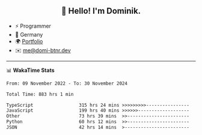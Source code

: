 <h2 align="center">👋 Hello! I'm Dominik.</h2>

- ⚡ Programmer
- 📍 Germany
- 🌍 [Portfolio](https://domi-btnr.dev)
- ✉️ [me@domi-btnr.dev](mailto://me@domi-btnr.dev)

---
📊 **WakaTime Stats**
<!--START_SECTION:waka-->

```txt
From: 09 November 2022 - To: 30 November 2024

Total Time: 883 hrs 1 min

TypeScript                 315 hrs 24 mins >>>>>>>>>----------------   35.72 %
JavaScript                 199 hrs 40 mins >>>>>>-------------------   22.61 %
Other                      73 hrs 39 mins  >>-----------------------   08.34 %
Python                     60 hrs 12 mins  >>-----------------------   06.82 %
JSON                       42 hrs 14 mins  >------------------------   04.78 %
```

<!--END_SECTION:waka-->

